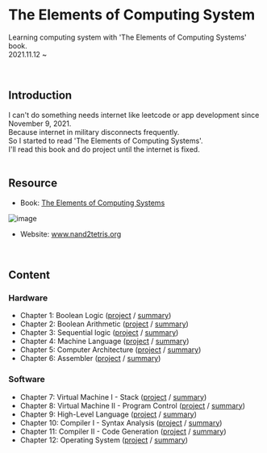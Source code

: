 # The Elements of Computing System
Learning computing system with 'The Elements of Computing Systems' book.<br>
2021.11.12 ~ 

<br>


## Introduction

I can't do something needs internet like leetcode or app development since November 9, 2021.<br>
Because internet in military disconnects frequently.<br>
So I started to read 'The Elements of Computing Systems'.<br>
I'll read this book and do project until the internet is fixed.<br>
<br>

## Resource
- Book: [The Elements of Computing Systems](http://www.kyobobook.co.kr/product/detailViewKor.laf?ejkGb=KOR&mallGb=KOR&barcode=9788966262427#N)
 
![image](https://user-images.githubusercontent.com/69896250/142217389-94a2ba8a-0584-4c19-9a82-d36e4a6fe534.png)

- Website: www.nand2tetris.org

<br>

## Content
### Hardware
- Chapter 1: Boolean Logic ([project](https://github.com/woukl22/the-elements-of-computing-systems/tree/main/projects/01) / [summary](https://github.com/woukl22/the-elements-of-computing-systems/blob/main/Summary/Chapter%201:%20Boolean%20Logic.md))
- Chapter 2: Boolean Arithmetic ([project](https://github.com/woukl22/the-elements-of-computing-systems/tree/main/projects/02) / [summary]())
- Chapter 3: Sequential logic ([project](https://github.com/woukl22/the-elements-of-computing-systems/tree/main/projects/03) / [summary]())
- Chapter 4: Machine Language ([project](https://github.com/woukl22/the-elements-of-computing-systems/tree/main/projects/04) / [summary]())
- Chapter 5: Computer Architecture ([project](https://github.com/woukl22/the-elements-of-computing-systems/tree/main/projects/05) / [summary]())
- Chapter 6: Assembler ([project](https://github.com/woukl22/the-elements-of-computing-systems/tree/main/projects/06) / [summary]())

### Software
- Chapter 7: Virtual Machine I - Stack ([project](https://github.com/woukl22/the-elements-of-computing-systems/tree/main/projects/07) / [summary]())
- Chapter 8: Virtual Machine II - Program Control ([project](https://github.com/woukl22/the-elements-of-computing-systems/tree/main/projects/08) / [summary]())
- Chapter 9: High-Level Language ([project](https://github.com/woukl22/the-elements-of-computing-systems/tree/main/projects/09) / [summary]())
- Chapter 10: Compiler I - Syntax Analysis ([project](https://github.com/woukl22/the-elements-of-computing-systems/tree/main/projects/10) / [summary]())
- Chapter 11: Compiler II - Code Generation ([project](https://github.com/woukl22/the-elements-of-computing-systems/tree/main/projects/11) / [summary]())
- Chapter 12: Operating System ([project](https://github.com/woukl22/the-elements-of-computing-systems/tree/main/projects/12) / [summary]())

<br>
